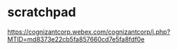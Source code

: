 # scratchpad


https://cognizantcorp.webex.com/cognizantcorp/j.php?MTID=md8373e22cb5fa857660cd7e5fa8fdf0e
